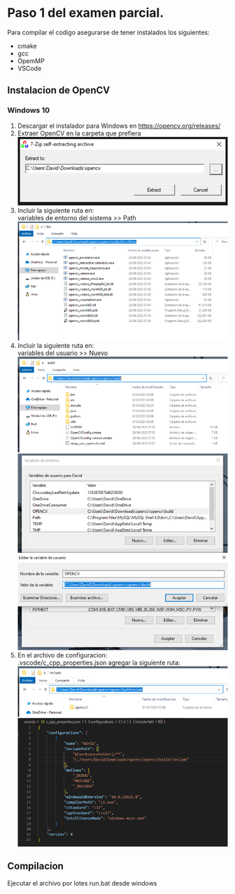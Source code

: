 # Paso 1 del examen parcial.
Para compilar el codigo asegurarse de tener instalados los siguientes:  
  - cmake  
  - gcc  
  - OpemMP 
  - VSCode 

## Instalacion de OpenCV

### Windows 10
1. Descargar el instalador para Windows en https://opencv.org/releases/ 
2. Extraer OpenCV en la carpeta que prefiera  
![Alt text](assets/image.png)  
3. Incluir la siguiente ruta en:  
    variables de entorno del sistema >> Path  
![Alt text](assets/image-1.png)  
4. Incluir la siguiente ruta en:  
    variables del usuario >> Nuevo  
![Alt text](assets/image-2.png)   
![Alt text](assets/image-3.png)  
5. En el archivo de configuracion:  
     .vscode/c_cpp_properties.json
    agregar la siguiente ruta:  
![Alt text](assets/image-4.png)  
![Alt text](assets/image-5.png)
  

## Compilacion
Ejecutar el archivo por lotes run.bat desde windows
